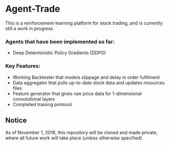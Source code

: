 # Agent-Trade

This is a reinforcement-learning platform for stock trading, and is currently still a work in progress.

### Agents that have been implemented so far:

- Deep Deterministic Policy Gradients (DDPG)

### Key Features:

- Working Backtester that models slippage and delay in order fulfilment
- Data aggregator that pulls up-to-date stock data and updates resources files
- Feature generator that gives raw price data for 1-dimensional convolutional layers
- Completed training protocol

## Notice

As of November 1, 2018, this repository will be cloned and made private, where all future work will take place (unless otherwise specified).